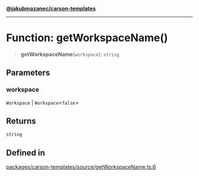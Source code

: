 [**@jakubmazanec/carson-templates**](../README.md)

---

# Function: getWorkspaceName()

> **getWorkspaceName**(`workspace`): `string`

## Parameters

### workspace

`Workspace` | `Workspace`\<`false`\>

## Returns

`string`

## Defined in

[packages/carson-templates/source/getWorkspaceName.ts:6](https://github.com/jakubmazanec/tools/blob/4bb343d3736e4f9f11a014de3241c6054262151e/packages/carson-templates/source/getWorkspaceName.ts#L6)
